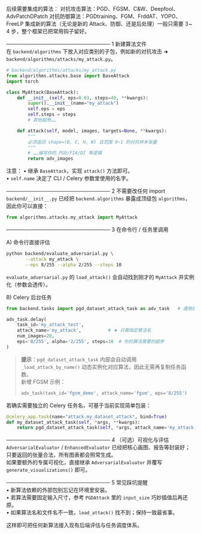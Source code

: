 后续需要集成的算法：
对抗攻击算法：PGD、FGSM、C&W、Deepfool、AdvPatchDPatch
对抗防御算法：PGDtraining、FGM、FrddAT、YOPO、FreeLP
集成新的算法（无论是新的 Attack、防御、还是后处理）一般只需要 3 ~ 4 步，整个框架已把常用钩子留好。

────────────────────────────
1  新建算法文件  
在 `backend/algorithms` 下放入对应类别的子包，例如新的对抗攻击 ➜ `backend/algorithms/attacks/my_attack.py`。  

```python
# backend/algorithms/attacks/my_attack.py
from algorithms.attacks.base import BaseAttack
import torch

class MyAttack(BaseAttack):
    def __init__(self, eps=0.03, steps=40, **kwargs):
        super().__init__(name="my_attack")
        self.eps = eps
        self.steps = steps
        # 其他超参……

    def attack(self, model, images, targets=None, **kwargs):
        """
        必须返回 shape=(B, C, H, W) 且范围 0~1 的对抗样本张量
        """
        # ……编写你的 PGD/FIA/DI 等逻辑
        return adv_images
```

注意：
• 继承 `BaseAttack`，实现 `attack()` 方法即可。  
• `self.name` 决定了 CLI / Celery 参数里使用的名字。  

────────────────────────────
2  不需要改任何 import  
`backend/__init__.py` 已经把 `backend.algorithms` 暴露成顶级包 `algorithms`，因此你可以直接：

```python
from algorithms.attacks.my_attack import MyAttack
```

────────────────────────────
3  在命令行 / 任务里调用  

A) 命令行直接评估  
```bash
python backend/evaluate_adversarial.py \
       --attack my_attack \
       --eps 8/255 --alpha 2/255 --steps 10
```
`evaluate_adversarial.py` 的 `load_attack()` 会自动找到刚才的 `MyAttack` 并实例化（参数会透传）。

B) Celery 后台任务  
```python
from backend.tasks import pgd_dataset_attack_task as adv_task   # 通用任务，现已支持多算法

adv_task.delay(
    task_id='my_attack_test',
    attack_name='my_attack',          # ★ 只需指定算法名
    num_images=20,
    eps='8/255', alpha='2/255', steps=10  # 你的算法需要的超参
)
```

> **提示**：`pgd_dataset_attack_task` 内部会自动调用 `_load_attack_by_name()` 动态实例化对应算法，因此无需再复制任务函数。  
> 新增 FGSM 示例：
> ```python
> adv_task(task_id='fgsm_demo', attack_name='fgsm', eps='8/255')
> ```

若确实需要独立的 Celery 任务名，可基于当前实现简单包装：
```python
@celery_app.task(name="attack.my_dataset_attack", bind=True)
def my_dataset_attack_task(self, *args, **kwargs):
    return pgd_dataset_attack_task(self, *args, attack_name='my_attack', **kwargs)
```

────────────────────────────
4  （可选）可视化与评估  
`AdversarialEvaluator` / `EnhancedEvaluator` 已经把核心画图、报告等封装好；  
只要返回的张量合法，所有图表都会照常生成。  
如果要额外的专属可视化，直接继承 `AdversarialEvaluator` 并覆写 `generate_visualizations()` 即可。

────────────────────────────
5  常见踩坑提醒  
• 新算法依赖的外部包别忘记在环境里安装。  
• 若算法需要固定输入尺寸，参考 `PGDAttack` 里的 `input_size` 巧妙插值后再还原。  
• 如果算法名和文件名不一致，`load_attack()` 找不到；保持一致最省事。

这样即可把任何新算法接入现有后端评估与任务调度体系。